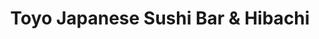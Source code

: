 ---
layout: place
title: "Toyo Japanese Sushi Bar & Hibachi"
permalink: /mississippi/oxford/toyo-japanese-sushi-bar-hibachi.html
stateAbbr: MS
stateName: Mississippi
cityName: Oxford
seo:
  name: "Toyo Japanese Sushi Bar & Hibachi"
  type: Restaurant
  links: http://www.toyooxford.com/
description: "Spacious, kid-friendly Japanese eatery specializing in sushi & hibachi fare, plus happy hour. Toyo Japanese Sushi Bar & Hibachi serves delicious sushi in Oxford, Mississippi. Try fresh Japanese dishes for a great dining experience. Available for takeout, delivery, lunch, and dinner."
place_id: ChIJV413x2hwgIgRSkBf1vgLoeI
photos:
  - name: >-
      places/ChIJV413x2hwgIgRSkBf1vgLoeI/photos/AeeoHcKrkwdyslH_L5SQah0Vc_jwoWbYrtUYqnYw_51CH6LdISjOU1SAw3dRhVE7JEYU-9IU0q41PoII0JX8kXMSMf0Ji5bYiE_mmtJHgffzKrBt4K-f1G67XTv3DgYJ3iBD4Ua29z9wHA1g9O8H9H7JcEZYcoTYQQqMmvK7tQiUMxP73ekMj-9LL4_hJLD7TkcK0VKOWyfUW96Vaf5PW5wKb0U5MgEPXC6HnRTjGVoMBiXLq2g70mA9NEzwlKxjQ_UQU4cYRltpUV4_rn2sTDzzYAuViN4018e9w_nFJivI8Zbipw
    widthPx: 1037
    heightPx: 778
    authorAttributions:
      - displayName: Toyo Japanese Sushi Bar & Hibachi
        uri: https://maps.google.com/maps/contrib/106669344587927925029
        photoUri: >-
          https://lh3.googleusercontent.com/a-/ALV-UjVTYOXfCOzLgxCM07dPgFcqSs1SQfXgE71xUw4R7_Ja4TLkS-o=s100-p-k-no-mo
    flagContentUri: >-
      https://www.google.com/local/imagery/report/?cb_client=maps_api_places.places_api&image_key=!1e10!2sAF1QipMy5P6eDbgKzP_4QYWwsu1Ep57NftdzzXc7ElOM&hl=en-US
    googleMapsUri: >-
      https://www.google.com/maps/place//data=!3m4!1e2!3m2!1sAF1QipMy5P6eDbgKzP_4QYWwsu1Ep57NftdzzXc7ElOM!2e10!4m2!3m1!1s0x88807068c7778d57:0xe2a10bf8d65f404a
  - name: >-
      places/ChIJV413x2hwgIgRSkBf1vgLoeI/photos/AeeoHcKxW3aapJstaYe28bpt-kF2ZCjBvfVWeCmtTe9mR3EzhH4S9KCKnz6ItpM1QuBmJuVeH55-ERG2_HeasNfTsGVPrVnnsrary2NBAXWBT6TxPXHQ8HipVita82g3Qn1B5XGaXW7etEm-WPqbp1dEOkuZ21ME0RXB9qc73AVHNNRq_z2grpv7P6psggZWnkgGKFJyKCJEzqar0jnVNZPMOfPkE7t_0WfBAZzuyDE-o-RinCVckgRu_TlSSWegrXVpnE1EaeKZ_tt3wBBDwqRa-p42MT_Z_LT51hAc-LYXvnMxQQ
    widthPx: 1600
    heightPx: 1200
    authorAttributions:
      - displayName: Toyo Japanese Sushi Bar & Hibachi
        uri: https://maps.google.com/maps/contrib/106669344587927925029
        photoUri: >-
          https://lh3.googleusercontent.com/a-/ALV-UjVTYOXfCOzLgxCM07dPgFcqSs1SQfXgE71xUw4R7_Ja4TLkS-o=s100-p-k-no-mo
    flagContentUri: >-
      https://www.google.com/local/imagery/report/?cb_client=maps_api_places.places_api&image_key=!1e10!2sAF1QipNrMLAeIngj94L0ngTV-jXvwhERcCRH3zhI7xSS&hl=en-US
    googleMapsUri: >-
      https://www.google.com/maps/place//data=!3m4!1e2!3m2!1sAF1QipNrMLAeIngj94L0ngTV-jXvwhERcCRH3zhI7xSS!2e10!4m2!3m1!1s0x88807068c7778d57:0xe2a10bf8d65f404a
  - name: >-
      places/ChIJV413x2hwgIgRSkBf1vgLoeI/photos/AeeoHcIDTolWJqwxSsXmN36neBjkWx-b3NF5OScXukqJVCnwircBeRnxzR3Pv13ByshOQMURIPtPzD3WjoW52vvVmhQtPtRuoJx2Dh8lAFTqNoFvtk09Tt74gRc2e6qs7BNndcg7_Y5P5X-mQfBrSaIsjgDvF4b4xhmAJTXFru5Yy-7r6vkSF2GkllvcPpwY8a2hkDJ9Vo3eTYsbRQBO5bFyETuKti5IbM2elbdabk_Ma8mH_4FIpBjWHy50HxFpLEI-UEvY-uBUcEZ5jaOBcrUE-sow98UbYsW0S5eYpNYjELsEww
    widthPx: 540
    heightPx: 360
    authorAttributions:
      - displayName: Toyo Japanese Sushi Bar & Hibachi
        uri: https://maps.google.com/maps/contrib/106669344587927925029
        photoUri: >-
          https://lh3.googleusercontent.com/a-/ALV-UjVTYOXfCOzLgxCM07dPgFcqSs1SQfXgE71xUw4R7_Ja4TLkS-o=s100-p-k-no-mo
    flagContentUri: >-
      https://www.google.com/local/imagery/report/?cb_client=maps_api_places.places_api&image_key=!1e10!2sAF1QipOiCqFBWZhciZs71bIir0NM0CMpZWH4B6nuZTAp&hl=en-US
    googleMapsUri: >-
      https://www.google.com/maps/place//data=!3m4!1e2!3m2!1sAF1QipOiCqFBWZhciZs71bIir0NM0CMpZWH4B6nuZTAp!2e10!4m2!3m1!1s0x88807068c7778d57:0xe2a10bf8d65f404a
  - name: >-
      places/ChIJV413x2hwgIgRSkBf1vgLoeI/photos/AeeoHcJcllmYSbwqu61MuX2VtUzk1dkpfNxsK5nQjLxWxA9lmfhO2Qz9s5JjAPO0DYv3tSiI7Tl6ct11QA_13f_nIM2hP4bbgR7FcRq1AvpRv4pm9THU6bV37RxxGTtPJ-6oFgFPZ6rCq51KlAcrH7p_hjNqjSS5OlNosaWCYCSBxNiPKiyZsLnjev9CJHtT58yMYZhAuSy8ssqsA2c2aWKfttWWN7e5hViX-0ijfORPM8hwOa9YpZNqgge_dxbznoOyVk0dXuudYkPphg58bdnN0xuc0iY6wr6Ix8YkQaMMKFH3Zg
    widthPx: 720
    heightPx: 511
    authorAttributions:
      - displayName: Toyo Japanese Sushi Bar & Hibachi
        uri: https://maps.google.com/maps/contrib/106669344587927925029
        photoUri: >-
          https://lh3.googleusercontent.com/a-/ALV-UjVTYOXfCOzLgxCM07dPgFcqSs1SQfXgE71xUw4R7_Ja4TLkS-o=s100-p-k-no-mo
    flagContentUri: >-
      https://www.google.com/local/imagery/report/?cb_client=maps_api_places.places_api&image_key=!1e10!2sAF1QipO_FCz86QgLB8E-iyuwzPYCw8dTkHrpJG9LdnD4&hl=en-US
    googleMapsUri: >-
      https://www.google.com/maps/place//data=!3m4!1e2!3m2!1sAF1QipO_FCz86QgLB8E-iyuwzPYCw8dTkHrpJG9LdnD4!2e10!4m2!3m1!1s0x88807068c7778d57:0xe2a10bf8d65f404a
  - name: >-
      places/ChIJV413x2hwgIgRSkBf1vgLoeI/photos/AeeoHcKAxLQDzhBxUSEnI2hytTfSlve52PlHtPFem7-2vun_5PGPzKvN83kJrjF-VPslaLEz2X9O2VTGYLx9lG-EKEW7Lgk2zgTIHQwH5njwi8UFCt3TWctUzwpHcMbuiBVQYNesgjCvTqSvektEColIgZ5Q2bs9TMh46HNCchlCq7JhhrUeW8p5mpLaXp_aEvZus_sK7_3YDt3MC9uDiPaJbw0rRaa66XziYO7uvxp_xVh-jUqibZfBy2QWs-8dQ6hXNgfLYE9uwHE-sfRnefcJ6zBg0683JAllYJDb1mABgUPTP5dAFESKq1_nyL7mcOj5cobeOuejdDsVb9qVoo-rEhm-MvNcVRMYylRfqUlOftC3TuiFQDirWpN7SKJT3JDJLfja0DQRFw65ird3_7sA-yXRJafZK-xIulTyRoycP5cZFw
    widthPx: 4800
    heightPx: 3600
    authorAttributions:
      - displayName: Lacy Lane
        uri: https://maps.google.com/maps/contrib/113923179917912557650
        photoUri: >-
          https://lh3.googleusercontent.com/a-/ALV-UjUacuj4YKVtjgny5VpFN6yqGrVymPs8kZHVpEV_ukRpIRX0FR1Q=s100-p-k-no-mo
    flagContentUri: >-
      https://www.google.com/local/imagery/report/?cb_client=maps_api_places.places_api&image_key=!1e10!2sCIHM0ogKEICAgID5sYP2UA&hl=en-US
    googleMapsUri: >-
      https://www.google.com/maps/place//data=!3m4!1e2!3m2!1sCIHM0ogKEICAgID5sYP2UA!2e10!4m2!3m1!1s0x88807068c7778d57:0xe2a10bf8d65f404a
  - name: >-
      places/ChIJV413x2hwgIgRSkBf1vgLoeI/photos/AeeoHcKAqHp0Jqu2vmURDjV3lj3niaVVrK4r9VWVI8cSMuWovOiZnDdjRCqMBLXDt4kTdQvYMVRdwbAATxthzQr_wP5xuflrCOEqvoCPfnf0TGiAuqkuqYyLCuts1qXpjmKCEcsmFpzuJQ2CRfaiYg5Pu-SOGinAg9A0gYALB6s6r7FHgv0v1g3YYWj-A4A8MirXld0eFkWz5Hdm2GK6xksfdxNGsuBXixQIp1sEV5TLORzegEYHPPFjLUv1PlFTmu7gzNqWiGGhlAxGo4KS-oUg7BfOSydmmg8oCk0kgvQmRrJXd7bJSn5BW8veIRFt2AOKQyw8uucp8vmaovaCaoNULALWyYnnfnlqfzoYslQeqUfAw1gOkhvmMU3mKPwciSNAw9_pAhQsFHjMuJyHk2lx3Ka0SBSO5csGfP6FgWR-5FSbE_ep
    widthPx: 3000
    heightPx: 4000
    authorAttributions:
      - displayName: Edward Smith
        uri: https://maps.google.com/maps/contrib/112739354616878122974
        photoUri: >-
          https://lh3.googleusercontent.com/a-/ALV-UjUV06wIlWDxDmTZINxCNg3gwvIdXDaBis8hJQzWBuEpJY_9FeA=s100-p-k-no-mo
    flagContentUri: >-
      https://www.google.com/local/imagery/report/?cb_client=maps_api_places.places_api&image_key=!1e10!2sCIHM0ogKEICAgMCght_NrgE&hl=en-US
    googleMapsUri: >-
      https://www.google.com/maps/place//data=!3m4!1e2!3m2!1sCIHM0ogKEICAgMCght_NrgE!2e10!4m2!3m1!1s0x88807068c7778d57:0xe2a10bf8d65f404a
  - name: >-
      places/ChIJV413x2hwgIgRSkBf1vgLoeI/photos/AeeoHcL1AIocekYt0nAsx5fL0NmNvuwsMiucx4WV77FxWOadXMsPCXC1TZkjnEHEj_95CPWL5hA4eH69IWDIdM0onZB81IfW3FzRTgLDIWstQNE3RkSfFv-w5H6e0wvhvr9TRz9PVy7QxK2d6PWMOoJd0G6eWjuY0U172oiDqsweT5o43uCMgsF7OwVea1Qm-ewzWbVrQYmxbQD_GD0JQGLYLsiDH8DZyPdy-KM573FtYZ-HO_L7ee90itwuUrHvd2wlADcaJiUeIdWqWeGIoxtQyDIwBLLF8DPkmMuEWCACW3FoGOdKozWjbGDOQ-MjKP5yfUWioWK9hsgFXj1mhd4OWA9JsB51ud-OQrOeLzQtcSg5dpcjb5AMTNHVyD-mO3K8TXDrWiE8XW0ELQP4FvWI2i26w2PAKSR62JRmZDcE0EZ9ASkP
    widthPx: 3000
    heightPx: 4000
    authorAttributions:
      - displayName: Sabbir Hossain
        uri: https://maps.google.com/maps/contrib/108283829857182774564
        photoUri: >-
          https://lh3.googleusercontent.com/a/ACg8ocL8q2IvtwTdOhUehqDxoRZnwBoGKJ_BH_D7j6G7TFlJJyzgTlA=s100-p-k-no-mo
    flagContentUri: >-
      https://www.google.com/local/imagery/report/?cb_client=maps_api_places.places_api&image_key=!1e10!2sCIHM0ogKEICAgICnl52lsQE&hl=en-US
    googleMapsUri: >-
      https://www.google.com/maps/place//data=!3m4!1e2!3m2!1sCIHM0ogKEICAgICnl52lsQE!2e10!4m2!3m1!1s0x88807068c7778d57:0xe2a10bf8d65f404a
  - name: >-
      places/ChIJV413x2hwgIgRSkBf1vgLoeI/photos/AeeoHcKVH8GBJ33ko_ZIaCau3XUvsp7Q9cUVEANuPTrEDdecJ_Shcvgw4ZVQaQx8C9wwteO9769rf6D2LPueHKGM1SKUITPScGThGxmSvayuP3SYkpqpr6pyusM46v9-FjIRP3qTS_8A-wRL3AeylDFnl15Q3mwWRY37_1dlm3VBq8yRHqxMsOGoyk9QR_ca6vN4GXie3BONeGLo8S2xGV0iE6fq4_EC30HmjJ_fiqiRng4oEnVV6-Xr5qN0SNSpD13olbXwLNDmQkgenfCsgBs8sKR5cQHZnomTy7d5A9BcwHYWJUOJFrBkgyWBBbJoJdM6nfBXSwic873URAH236v3hYOxb1jIccMMJhnEIBlNAejqUsZ6dDoF-Zy-PodIDXF7BjOi8TZMOv1k6YrrYb2ufQGgNqLEJPAQqaOQa_Z4olXbCg
    widthPx: 4032
    heightPx: 3024
    authorAttributions:
      - displayName: Willie Mounce
        uri: https://maps.google.com/maps/contrib/106988510733505689640
        photoUri: >-
          https://lh3.googleusercontent.com/a-/ALV-UjVQqe8Yo84GDnxma7PBZGNsmH_EwqU0R9lHENKGXPcI2hUDSaM2zQ=s100-p-k-no-mo
    flagContentUri: >-
      https://www.google.com/local/imagery/report/?cb_client=maps_api_places.places_api&image_key=!1e10!2sCIHM0ogKEICAgICVuuX0PA&hl=en-US
    googleMapsUri: >-
      https://www.google.com/maps/place//data=!3m4!1e2!3m2!1sCIHM0ogKEICAgICVuuX0PA!2e10!4m2!3m1!1s0x88807068c7778d57:0xe2a10bf8d65f404a
  - name: >-
      places/ChIJV413x2hwgIgRSkBf1vgLoeI/photos/AeeoHcJ-kxvVPBThmAON6OWs1Pga0u_SVqWEmdclQxGxYeiv8sCj9HgtTgZQ9OATk5uhL4R2NSjgdoQ9gG7cG00HDnytLF0IkkZlt5ZSD4QdZk7rMw_oS9lTw3FehzCz95cSGv64D_D9H3c9bSY7ZqnXad7tV3yazDVM8mipUZI0eUAJlfpuMg3fGmE-LYV3wlBc3uTcughr2gbzEj_NHspMg7kyGdAYqkinSvyehq9ETx4AnS6t9h9k9jRmFwIzUSwo3b3L0cdSveQdroLNTkOFKUWxV9BaAIyatLaAwYvCh0Qm4nI2mAsJHap9ZG-JdhblDr_JwIIuhoi4YfVFynt2P9Ccq2_E3-jAn4w6k5d31fiPgh36Hen8zO1mqJkgoTNT_Vy6H9mbihkbVjj8UnISetiq_TIWCOmBfWAjVkYa6lTP2g
    widthPx: 3000
    heightPx: 4000
    authorAttributions:
      - displayName: Sabbir Hossain
        uri: https://maps.google.com/maps/contrib/108283829857182774564
        photoUri: >-
          https://lh3.googleusercontent.com/a/ACg8ocL8q2IvtwTdOhUehqDxoRZnwBoGKJ_BH_D7j6G7TFlJJyzgTlA=s100-p-k-no-mo
    flagContentUri: >-
      https://www.google.com/local/imagery/report/?cb_client=maps_api_places.places_api&image_key=!1e10!2sCIHM0ogKEICAgIDj2N2xUQ&hl=en-US
    googleMapsUri: >-
      https://www.google.com/maps/place//data=!3m4!1e2!3m2!1sCIHM0ogKEICAgIDj2N2xUQ!2e10!4m2!3m1!1s0x88807068c7778d57:0xe2a10bf8d65f404a
  - name: >-
      places/ChIJV413x2hwgIgRSkBf1vgLoeI/photos/AeeoHcKld8GYJ_s24kkh1_f8UuWgPhxP9Oz1J06X-EFJOcL0rxST2JGBEPrUZ7rC2YMWFviUTCa2hTQdKlFxTy1mSmlB38nh_uyIOanHh9-dWddleLkC4AyVKRq6LkBHvvSWFhvenjiQgh-reZCXQb3vQLBcSMql9ou-4Pz6wRtMe01xAx3ozd1-E_OSXdjgs838zJ5opqoJfTaOurw5F78COUwrRFsxwKxVvNS80Wc9-RTGTuMj9OiERGNUSBjTZ0v8f1V9hefGG3ixCiCb8eSBzQI30CUuZQOFdxt8zmH6G5cta_26q3kd87nB0-jFa26YPMY_76Tu7lgDj8jzs9prT-oZlzzF-wdstgMGNjg3V_2vx4z9mQZtg7tceqUDB_CG52DxAwF-wqPUT-awQqz7RaSvutVkx1etZ5azq2rDkpUJ7g
    widthPx: 3024
    heightPx: 4032
    authorAttributions:
      - displayName: Eric Shields
        uri: https://maps.google.com/maps/contrib/109390188306901177048
        photoUri: >-
          https://lh3.googleusercontent.com/a/ACg8ocL48ROcA0dlhycrjqEZO7I5-wZ4nYIuiQUftcsQyt-ncyihSg=s100-p-k-no-mo
    flagContentUri: >-
      https://www.google.com/local/imagery/report/?cb_client=maps_api_places.places_api&image_key=!1e10!2sCIHM0ogKEICAgICa3NbFOw&hl=en-US
    googleMapsUri: >-
      https://www.google.com/maps/place//data=!3m4!1e2!3m2!1sCIHM0ogKEICAgICa3NbFOw!2e10!4m2!3m1!1s0x88807068c7778d57:0xe2a10bf8d65f404a
address: '2305 Jackson Ave W #207, Oxford, MS 38655, USA'
street: '2305 Jackson Ave W #207'
city: Oxford
state: MS
zip: '38655'
country: USA
neighborhood: null
latitude: '34.364432'
longitude: '-89.563187'
accessibility_options:
  wheelchairAccessibleParking: true
  wheelchairAccessibleEntrance: true
  wheelchairAccessibleRestroom: true
  wheelchairAccessibleSeating: true
business_status: OPERATIONAL
name: Toyo Japanese Sushi Bar & Hibachi
google_maps_links:
  directionsUri: >-
    https://www.google.com/maps/dir//''/data=!4m7!4m6!1m1!4e2!1m2!1m1!1s0x88807068c7778d57:0xe2a10bf8d65f404a!3e0
  placeUri: https://maps.google.com/?cid=16330346887198490698
  writeAReviewUri: >-
    https://www.google.com/maps/place//data=!4m3!3m2!1s0x88807068c7778d57:0xe2a10bf8d65f404a!12e1
  reviewsUri: >-
    https://www.google.com/maps/place//data=!4m4!3m3!1s0x88807068c7778d57:0xe2a10bf8d65f404a!9m1!1b1
  photosUri: >-
    https://www.google.com/maps/place//data=!4m3!3m2!1s0x88807068c7778d57:0xe2a10bf8d65f404a!10e5
primary_type: Restaurant
opening_hours:
  regular: null
  current: null
secondary_opening_hours:
  regular:
    weekdayDescriptions: null
    type: null
  current:
    weekdayDescriptions: null
    type: null
phone: (662) 232-8668
price_level: PRICE_LEVEL_MODERATE
price_range: null
rating: '4.5'
rating_count: 717
website: http://www.toyooxford.com/
reviews:
  - name: >-
      places/ChIJV413x2hwgIgRSkBf1vgLoeI/reviews/ChZDSUhNMG9nS0VJQ0FnTUNnaHFfdGRREAE
    relativePublishTimeDescription: a month ago
    rating: 5
    text:
      text: >-
        When We come to Oxford to visit my father, this is his favorite place to
        go to get sushi. The atmosphere is very nice and the background music is
        not so loud that you can not have a conversation with those at your
        table. The Bento box lunch is a huge portion, and I appreciate that they
        offer soy wrap for sushi, which my father prefers. When we have large
        family gatherings, we enjoy sitting at the hibachi tables and have never
        had disappointing meals and the grandkids always have great fun with the
        chefs.
      languageCode: en
    originalText:
      text: >-
        When We come to Oxford to visit my father, this is his favorite place to
        go to get sushi. The atmosphere is very nice and the background music is
        not so loud that you can not have a conversation with those at your
        table. The Bento box lunch is a huge portion, and I appreciate that they
        offer soy wrap for sushi, which my father prefers. When we have large
        family gatherings, we enjoy sitting at the hibachi tables and have never
        had disappointing meals and the grandkids always have great fun with the
        chefs.
      languageCode: en
    authorAttribution:
      displayName: Edward Smith
      uri: https://www.google.com/maps/contrib/112739354616878122974/reviews
      photoUri: >-
        https://lh3.googleusercontent.com/a-/ALV-UjUV06wIlWDxDmTZINxCNg3gwvIdXDaBis8hJQzWBuEpJY_9FeA=s128-c0x00000000-cc-rp-mo-ba2
    publishTime: '2025-02-16T15:24:29.492573Z'
    flagContentUri: >-
      https://www.google.com/local/review/rap/report?postId=ChZDSUhNMG9nS0VJQ0FnTUNnaHFfdGRREAE&d=17924085&t=1
    googleMapsUri: >-
      https://www.google.com/maps/reviews/data=!4m6!14m5!1m4!2m3!1sChZDSUhNMG9nS0VJQ0FnTUNnaHFfdGRREAE!2m1!1s0x88807068c7778d57:0xe2a10bf8d65f404a
  - name: >-
      places/ChIJV413x2hwgIgRSkBf1vgLoeI/reviews/ChdDSUhNMG9nS0VJQ0FnTURRN2ZiVm1RRRAB
    relativePublishTimeDescription: a month ago
    rating: 5
    text:
      text: >-
        This place was so clean and so delicious!! Everyone here is extremely
        nice and the service was amazing!! It was a totally fun and unique
        experience and they truly are so funny and happy to help!! The servers
        are so nice and diligent and the chefs are so fast and friendly!!
      languageCode: en
    originalText:
      text: >-
        This place was so clean and so delicious!! Everyone here is extremely
        nice and the service was amazing!! It was a totally fun and unique
        experience and they truly are so funny and happy to help!! The servers
        are so nice and diligent and the chefs are so fast and friendly!!
      languageCode: en
    authorAttribution:
      displayName: sadie alexander
      uri: https://www.google.com/maps/contrib/112091538830760608536/reviews
      photoUri: >-
        https://lh3.googleusercontent.com/a-/ALV-UjXHZsKihzubBBS5b-NBfZ3M38hZKIoz1mfFWMCex4wd9xUkWgsJ=s128-c0x00000000-cc-rp-mo-ba3
    publishTime: '2025-03-13T05:45:30.522949Z'
    flagContentUri: >-
      https://www.google.com/local/review/rap/report?postId=ChdDSUhNMG9nS0VJQ0FnTURRN2ZiVm1RRRAB&d=17924085&t=1
    googleMapsUri: >-
      https://www.google.com/maps/reviews/data=!4m6!14m5!1m4!2m3!1sChdDSUhNMG9nS0VJQ0FnTURRN2ZiVm1RRRAB!2m1!1s0x88807068c7778d57:0xe2a10bf8d65f404a
  - name: >-
      places/ChIJV413x2hwgIgRSkBf1vgLoeI/reviews/ChdDSUhNMG9nS0VJQ0FnSUNWdXVYMG5BRRAB
    relativePublishTimeDescription: a year ago
    rating: 4
    text:
      text: >-
        I ordered the vegetable soup and the veggie spring rolls. The vegetables
        in the soup were rather large. The soup had a good taste, but I added
        quite a bit of the seasoning they bring you. This helped it tremendously
        by giving it a little spice. The spring rolls were okay. Im going to say
        they are not made fresh, but that’s just my opinion. They could easily
        do a handmade one with fresh veggies, but not many places do this that
        I’m aware of. They tasted like any other frozen spring roll you buy
        anywhere. We went for our office Christmas party. The service was great,
        and everyone seemed pleased with their food. The table was very clean,
        as well as the silver ware and plates and bowls. I am a diabetic so I
        opted out of the traditional meal with the rice. The three stars on the
        food is specifically for what I ordered, not my coworkers. They all
        seemed very pleased with theirs.
      languageCode: en
    originalText:
      text: >-
        I ordered the vegetable soup and the veggie spring rolls. The vegetables
        in the soup were rather large. The soup had a good taste, but I added
        quite a bit of the seasoning they bring you. This helped it tremendously
        by giving it a little spice. The spring rolls were okay. Im going to say
        they are not made fresh, but that’s just my opinion. They could easily
        do a handmade one with fresh veggies, but not many places do this that
        I’m aware of. They tasted like any other frozen spring roll you buy
        anywhere. We went for our office Christmas party. The service was great,
        and everyone seemed pleased with their food. The table was very clean,
        as well as the silver ware and plates and bowls. I am a diabetic so I
        opted out of the traditional meal with the rice. The three stars on the
        food is specifically for what I ordered, not my coworkers. They all
        seemed very pleased with theirs.
      languageCode: en
    authorAttribution:
      displayName: Willie Mounce
      uri: https://www.google.com/maps/contrib/106988510733505689640/reviews
      photoUri: >-
        https://lh3.googleusercontent.com/a-/ALV-UjVQqe8Yo84GDnxma7PBZGNsmH_EwqU0R9lHENKGXPcI2hUDSaM2zQ=s128-c0x00000000-cc-rp-mo-ba5
    publishTime: '2023-12-06T19:35:06.968508Z'
    flagContentUri: >-
      https://www.google.com/local/review/rap/report?postId=ChdDSUhNMG9nS0VJQ0FnSUNWdXVYMG5BRRAB&d=17924085&t=1
    googleMapsUri: >-
      https://www.google.com/maps/reviews/data=!4m6!14m5!1m4!2m3!1sChdDSUhNMG9nS0VJQ0FnSUNWdXVYMG5BRRAB!2m1!1s0x88807068c7778d57:0xe2a10bf8d65f404a
  - name: >-
      places/ChIJV413x2hwgIgRSkBf1vgLoeI/reviews/ChdDSUhNMG9nS0VJQ0FnSUNMMUs3TDNBRRAB
    relativePublishTimeDescription: 10 months ago
    rating: 4
    text:
      text: >-
        Very nice sushi restaurant. Not the most attentive service but it wasn't
        bad by any means. Sushi and hibachi were both excellent. Sashimi were
        very large pieces. The roll I had was a little bland. But it did come
        with spicy ponzu which made up for it. Excellent presentation on the
        appetizer and the meal. Will definitely be back.
      languageCode: en
    originalText:
      text: >-
        Very nice sushi restaurant. Not the most attentive service but it wasn't
        bad by any means. Sushi and hibachi were both excellent. Sashimi were
        very large pieces. The roll I had was a little bland. But it did come
        with spicy ponzu which made up for it. Excellent presentation on the
        appetizer and the meal. Will definitely be back.
      languageCode: en
    authorAttribution:
      displayName: Ferrum Campitor
      uri: https://www.google.com/maps/contrib/100547907222201740842/reviews
      photoUri: >-
        https://lh3.googleusercontent.com/a-/ALV-UjUpefPK_YvtSS9R0EHvn5n8YR16mv6HamvqkqwCJ0_--BaFgow=s128-c0x00000000-cc-rp-mo-ba5
    publishTime: '2024-06-15T17:46:33.175395Z'
    flagContentUri: >-
      https://www.google.com/local/review/rap/report?postId=ChdDSUhNMG9nS0VJQ0FnSUNMMUs3TDNBRRAB&d=17924085&t=1
    googleMapsUri: >-
      https://www.google.com/maps/reviews/data=!4m6!14m5!1m4!2m3!1sChdDSUhNMG9nS0VJQ0FnSUNMMUs3TDNBRRAB!2m1!1s0x88807068c7778d57:0xe2a10bf8d65f404a
  - name: >-
      places/ChIJV413x2hwgIgRSkBf1vgLoeI/reviews/ChZDSUhNMG9nS0VJQ0FnSUNIX2ZuRkZBEAE
    relativePublishTimeDescription: 7 months ago
    rating: 1
    text:
      text: >-
        I recently ate at Toyo and let me just say that their sushi is not good.
        The tuna was bad and the avocado was browning. The noodles were fine,
        kind of soggy, but our waitress was nice. After leaving that night, I
        told myself that I would never eat here again. Three days later, my
        cousin had a craving for those specific noodles. She called to make the
        order and this is how the conversation went.

        My cousin: Hey, can I do a pick up order for Yaki Udon. Can you make
        sure it has no mushrooms, onions, and carrots?

        Worker: Umm…I don’t think it has vegetables in it.

        My cousin: Yes it does, I’ve eaten it before.

        Worker: Do you want me to just put no veggies?

        My cousin: No because I want the cabbage and other veggies. I just don’t
        want onions, mushrooms, and carrots.

        Worker: Well what veggies do you want?

        My cousin: I want everything but mushrooms, carrots and onions.

        Fast forward, I went to pick up the food, expecting they listened to my
        cousin’s wishes, and when we got home we had everything in it that we
        did not want. This dish was not only for her but for her children.

        We called complaining, and they said that they could make it again, but
        we would have to switch it out. By this time, it was already 10:00 p.m,
        and we did not want to have to leave and waste gas after their mistake.
        So, we called and asked for a refund instead, and they continued to say
        we had to drive to their restaurant and return the dish if we wanted a
        refund. All in all, I think Toyo not only has bad food, but terrible
        customer service. It was obvious that they did not care about making
        their customer’s happy, but rather making money. I would highly
        recommend Kabuki instead 
      languageCode: en
    originalText:
      text: >-
        I recently ate at Toyo and let me just say that their sushi is not good.
        The tuna was bad and the avocado was browning. The noodles were fine,
        kind of soggy, but our waitress was nice. After leaving that night, I
        told myself that I would never eat here again. Three days later, my
        cousin had a craving for those specific noodles. She called to make the
        order and this is how the conversation went.

        My cousin: Hey, can I do a pick up order for Yaki Udon. Can you make
        sure it has no mushrooms, onions, and carrots?

        Worker: Umm…I don’t think it has vegetables in it.

        My cousin: Yes it does, I’ve eaten it before.

        Worker: Do you want me to just put no veggies?

        My cousin: No because I want the cabbage and other veggies. I just don’t
        want onions, mushrooms, and carrots.

        Worker: Well what veggies do you want?

        My cousin: I want everything but mushrooms, carrots and onions.

        Fast forward, I went to pick up the food, expecting they listened to my
        cousin’s wishes, and when we got home we had everything in it that we
        did not want. This dish was not only for her but for her children.

        We called complaining, and they said that they could make it again, but
        we would have to switch it out. By this time, it was already 10:00 p.m,
        and we did not want to have to leave and waste gas after their mistake.
        So, we called and asked for a refund instead, and they continued to say
        we had to drive to their restaurant and return the dish if we wanted a
        refund. All in all, I think Toyo not only has bad food, but terrible
        customer service. It was obvious that they did not care about making
        their customer’s happy, but rather making money. I would highly
        recommend Kabuki instead 
      languageCode: en
    authorAttribution:
      displayName: Ivy Nguyen
      uri: https://www.google.com/maps/contrib/109153119114272809454/reviews
      photoUri: >-
        https://lh3.googleusercontent.com/a/ACg8ocL4qPxv2Yr652f6sIsladWbWSGGO0YH6X4epcVc8lqJRNJo3g=s128-c0x00000000-cc-rp-mo
    publishTime: '2024-09-08T03:23:29.964153Z'
    flagContentUri: >-
      https://www.google.com/local/review/rap/report?postId=ChZDSUhNMG9nS0VJQ0FnSUNIX2ZuRkZBEAE&d=17924085&t=1
    googleMapsUri: >-
      https://www.google.com/maps/reviews/data=!4m6!14m5!1m4!2m3!1sChZDSUhNMG9nS0VJQ0FnSUNIX2ZuRkZBEAE!2m1!1s0x88807068c7778d57:0xe2a10bf8d65f404a
parking_options:
  freeParkingLot: true
  freeStreetParking: true
  paidStreetParking: false
  valetParking: false
payment_options:
  acceptsCreditCards: true
  acceptsDebitCards: true
  acceptsCashOnly: false
  acceptsNfc: true
allow_dogs: null
curbside_pickup: true
delivery: true
dine_in: true
good_for_children: true
good_for_groups: true
good_for_sports: false
live_music: false
menu_for_children: true
outdoor_seating: false
reservable: true
restroom: true
serves_beer: true
serves_breakfast: false
serves_brunch: false
serves_cocktails: true
serves_coffee: null
serves_dinner: true
serves_dessert: true
serves_lunch: true
serves_vegetarian_food: null
serves_wine: true
takeout: true
summary: >-
  Spacious, kid-friendly Japanese eatery specializing in sushi & hibachi fare,
  plus happy hour.

---
